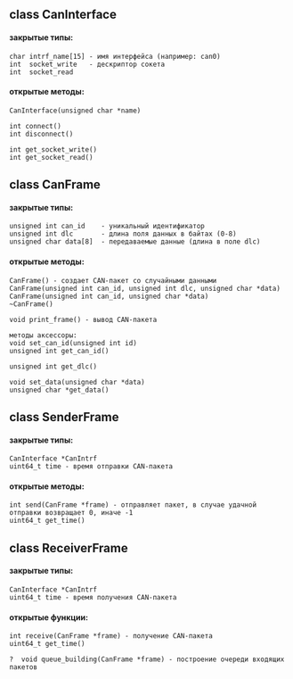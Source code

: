 class CanInterface
---
#### закрытые типы:
    char intrf_name[15] - имя интерфейса (например: can0)
    int  socket_write   - дескриптор сокета
    int  socket_read    
#### открытые методы:
    CanInterface(unsigned char *name)
    
    int connect() 
    int disconnect()
    
    int get_socket_write()
    int get_socket_read()


class CanFrame
---
#### закрытые типы:
    unsigned int can_id    - уникальный идентификатор
    unsigned int dlc       - длина поля данных в байтах (0-8)
    unsigned char data[8]  - передаваемые данные (длина в поле dlc)

#### открытые методы:
    CanFrame() - создает CAN-пакет со случайными данными
    CanFrame(unsigned int can_id, unsigned int dlc, unsigned char *data)
    CanFrame(unsigned int can_id, unsigned char *data)
    ~CanFrame()
    
    void print_frame() - вывод CAN-пакета
    
    методы аксессоры:
    void set_can_id(unsigned int id)
    unsigned int get_can_id()
    
    unsigned int get_dlc()
    
    void set_data(unsigned char *data)
    unsigned char *get_data()

    
class SenderFrame 
---
#### закрытые типы:
    CanInterface *CanIntrf
    uint64_t time - время отправки CAN-пакета
#### открытые методы:
    int send(CanFrame *frame) - отправляет пакет, в случае удачной отправки возвращает 0, иначе -1
    uint64_t get_time()



class ReceiverFrame
---
#### закрытые типы:
    CanInterface *CanIntrf
    uint64_t time - время получения CAN-пакета
#### открытые функции:
    int receive(CanFrame *frame) - получение CAN-пакета
    uint64_t get_time()
    
    ?  void queue_building(CanFrame *frame) - построение очереди входящих пакетов

   
    

